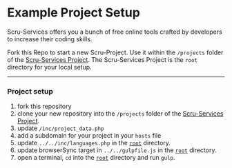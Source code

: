 # Example Project Setup

Scru-Services offers you a bunch of free online tools crafted by developers to increase their coding skills.

Fork this Repo to start a new Scru-Project. Use it within the `/projects` folder of the [Scru-Services Project](https://bitbucket.org/scru/scru/overview). The Scru-Services Project is the `root` directory for your local setup.

---------

### Project setup
1. fork this repository
2. clone your new repository into the `/projects` folder of the [Scru-Services Project](https://bitbucket.org/scru/scru/overview).
3. update `/inc/project_data.php`
4. add a subdomain for your project in your `hosts` file
5. update `../../inc/languages.php` in the [`root`](https://bitbucket.org/scru/scru/overview) directory.
6. update browserSync target in `../../gulpfile.js` in the [`root`](https://bitbucket.org/scru/scru/overview) directory.
7. open a terminal, `cd` into the [`root`](https://bitbucket.org/scru/scru/overview) directory and run `gulp`.
